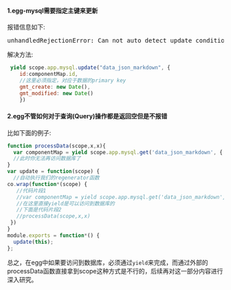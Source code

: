 #### 1.egg-mysql需要指定主键来更新
报错信息如下:
<pre>
unhandledRejectionError: Can not auto detect update condition, please set options.where, or make sure obj.id exists
</pre>
解决方法:
```js
 yield scope.app.mysql.update("data_json_markdown", {
    id:componentMap.id,
    //这里必须指定，对应于数据的primary key
    gmt_create: new Date(),
    gmt_modified: new Date()
    })
```

#### 2.egg不管如何对于查询(Query)操作都是返回空但是不报错
比如下面的例子:
```js
function processData(scope,x,x){
  var componentMap = yield scope.app.mysql.get('data_json_markdown', { id: 42 });
  //此时你无法再访问数据库了
}
var update = function(scope) {
  //自动执行我们的regenerator函数
co.wrap(function*(scope) {
   //代码片段1
   //var componentMap = yield scope.app.mysql.get('data_json_markdown', { id: 42 });
   //在这里直接yield是可以访问到数据库的
   //下面是代码片段2
   //processData(scope,x,x)
 })
}
module.exports = function*() {
  update(this);
};
```
总之，在egg中如果要访问到数据库，必须通过`yield`来完成，而通过外部的processData函数直接拿到scope这种方式是不行的，后续再对这一部分内容进行深入研究。

